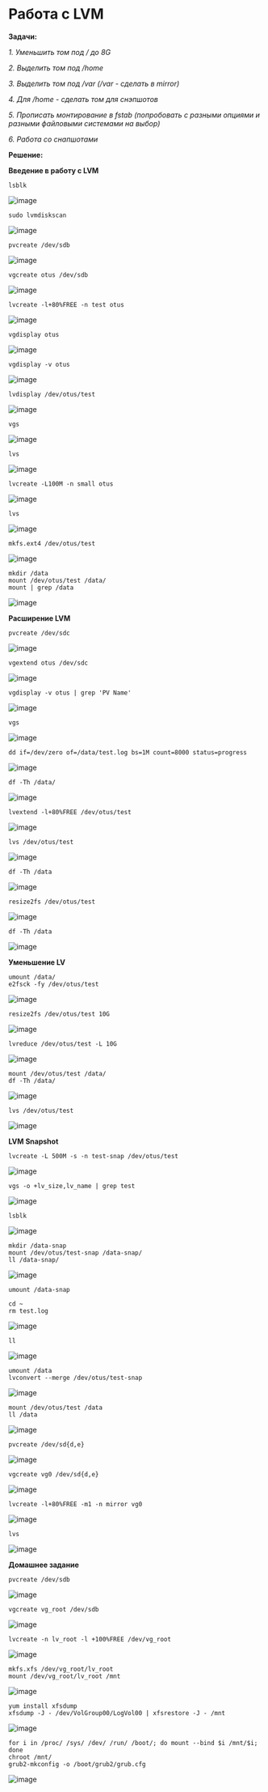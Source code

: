 # Работа с LVM

**Задачи:**

  *1. Уменьшить том под / до 8G*
  
  *2. Выделить том под /home*

  *3. Выделить том под /var (/var - сделать в mirror)*
  
  *4. Для /home - сделать том для снэпшотов*
  
  *5. Прописать монтирование в fstab (попробовать с разными опциями и разными файловыми системами на выбор)*
  
  *6. Работа со снапшотами*
  
**Решение:**

**Введение в работу с LVM**

```
lsblk
```

![image](https://github.com/lettache/Otus-Administrator-Linux-Pro-Kryuchkov_VV/assets/84719218/12db0424-dfe2-4905-a057-12eb55d61240)

```
sudo lvmdiskscan
```

![image](https://github.com/lettache/Otus-Administrator-Linux-Pro-Kryuchkov_VV/assets/84719218/31cfc902-33ac-4a08-84e4-79320690216f)

```
pvcreate /dev/sdb
```

![image](https://github.com/lettache/Otus-Administrator-Linux-Pro-Kryuchkov_VV/assets/84719218/96f71cce-1e8f-429f-bdb4-395783912f92)

```
vgcreate otus /dev/sdb
```

![image](https://github.com/lettache/Otus-Administrator-Linux-Pro-Kryuchkov_VV/assets/84719218/7bbd42dc-1288-40ba-ae2f-592e23c88392)

```
lvcreate -l+80%FREE -n test otus
```

![image](https://github.com/lettache/Otus-Administrator-Linux-Pro-Kryuchkov_VV/assets/84719218/702c9b00-83f8-4c06-8a7a-bc2ce70cc9c3)

```
vgdisplay otus
```

![image](https://github.com/lettache/Otus-Administrator-Linux-Pro-Kryuchkov_VV/assets/84719218/88dcbbd1-0edb-48ac-9bee-d74f5fadeb24)

```
vgdisplay -v otus
```

![image](https://github.com/lettache/Otus-Administrator-Linux-Pro-Kryuchkov_VV/assets/84719218/9fec8c3f-e91a-4fe6-b9af-35b16378d3ec)

```
lvdisplay /dev/otus/test
```

![image](https://github.com/lettache/Otus-Administrator-Linux-Pro-Kryuchkov_VV/assets/84719218/1c680a3d-a07b-4f93-a2dd-b4ceed794eee)

```
vgs
```

![image](https://github.com/lettache/Otus-Administrator-Linux-Pro-Kryuchkov_VV/assets/84719218/5f857f15-60d2-4ce0-a896-468972078d49)

```
lvs
```

![image](https://github.com/lettache/Otus-Administrator-Linux-Pro-Kryuchkov_VV/assets/84719218/e39aa688-86c6-416c-bb14-61d2ad9a5cca)

```
lvcreate -L100M -n small otus
```

![image](https://github.com/lettache/Otus-Administrator-Linux-Pro-Kryuchkov_VV/assets/84719218/b623e30d-f792-4e81-bb69-f5c6b8c775ee)

```
lvs
```

![image](https://github.com/lettache/Otus-Administrator-Linux-Pro-Kryuchkov_VV/assets/84719218/afeefbc3-2887-4b52-aed2-ae6f44486267)

```
mkfs.ext4 /dev/otus/test
```

![image](https://github.com/lettache/Otus-Administrator-Linux-Pro-Kryuchkov_VV/assets/84719218/7a3c03b3-e099-4bf5-beda-d604285d5777)

```
mkdir /data 
mount /dev/otus/test /data/ 
mount | grep /data 
```

![image](https://github.com/lettache/Otus-Administrator-Linux-Pro-Kryuchkov_VV/assets/84719218/622f9010-9f93-4185-bb62-a2f9cd5b0823)

**Расширение LVM**

```
pvcreate /dev/sdc
```

![image](https://github.com/lettache/Otus-Administrator-Linux-Pro-Kryuchkov_VV/assets/84719218/6e1c98d4-84c2-4394-89fa-b36f752ffb64)

```
vgextend otus /dev/sdc
```

![image](https://github.com/lettache/Otus-Administrator-Linux-Pro-Kryuchkov_VV/assets/84719218/77324ac7-361a-4feb-aea5-5337f95a3b85)

```
vgdisplay -v otus | grep 'PV Name'
```

![image](https://github.com/lettache/Otus-Administrator-Linux-Pro-Kryuchkov_VV/assets/84719218/8d856bd1-1507-4e8c-b8d5-2efdd61acc7b)

```
vgs
```

![image](https://github.com/lettache/Otus-Administrator-Linux-Pro-Kryuchkov_VV/assets/84719218/16a5df65-e810-4ecb-97b0-e42bd437fda2)

```
dd if=/dev/zero of=/data/test.log bs=1M count=8000 status=progress 
```

![image](https://github.com/lettache/Otus-Administrator-Linux-Pro-Kryuchkov_VV/assets/84719218/f9eb8c93-7069-42d3-aef3-56c773c0fd3f)

```
df -Th /data/ 
```

![image](https://github.com/lettache/Otus-Administrator-Linux-Pro-Kryuchkov_VV/assets/84719218/2cdd7486-ed8b-488c-87da-362f91953023)

```
lvextend -l+80%FREE /dev/otus/test 
```

![image](https://github.com/lettache/Otus-Administrator-Linux-Pro-Kryuchkov_VV/assets/84719218/cb97a197-9f5a-4630-8b50-a2567c8379f9)

```
lvs /dev/otus/test
```

![image](https://github.com/lettache/Otus-Administrator-Linux-Pro-Kryuchkov_VV/assets/84719218/9f60b780-6259-4178-bcbd-720c99e2c6f0)

```
df -Th /data
```

![image](https://github.com/lettache/Otus-Administrator-Linux-Pro-Kryuchkov_VV/assets/84719218/65b5441a-adeb-4c12-bf5d-26e49f5f5617)

```
resize2fs /dev/otus/test
```

![image](https://github.com/lettache/Otus-Administrator-Linux-Pro-Kryuchkov_VV/assets/84719218/f12fa45b-16b5-4c90-923d-c1954827317d)

```
df -Th /data
```

![image](https://github.com/lettache/Otus-Administrator-Linux-Pro-Kryuchkov_VV/assets/84719218/de280433-3cbc-4449-b11f-c22ec9bcf3f9)

**Уменьшение LV**

```
umount /data/ 
e2fsck -fy /dev/otus/test 
```

![image](https://github.com/lettache/Otus-Administrator-Linux-Pro-Kryuchkov_VV/assets/84719218/b6f85cf3-d14e-49dd-a806-a18a91e8c498)

```
resize2fs /dev/otus/test 10G
```

![image](https://github.com/lettache/Otus-Administrator-Linux-Pro-Kryuchkov_VV/assets/84719218/2bfad293-3633-4d59-80da-d8b53fd485ec)

```
lvreduce /dev/otus/test -L 10G
```

![image](https://github.com/lettache/Otus-Administrator-Linux-Pro-Kryuchkov_VV/assets/84719218/8c995284-52f2-4eae-8b8d-3a99f820d5f2)

```
mount /dev/otus/test /data/
df -Th /data/ 
```

![image](https://github.com/lettache/Otus-Administrator-Linux-Pro-Kryuchkov_VV/assets/84719218/bfed6e5f-c193-49a3-abfc-6caa86085c90)

```
lvs /dev/otus/test
```

![image](https://github.com/lettache/Otus-Administrator-Linux-Pro-Kryuchkov_VV/assets/84719218/9a934b7a-2d52-4db0-bc8d-f522d314793a)

**LVM Snapshot**

```
lvcreate -L 500M -s -n test-snap /dev/otus/test 
```

![image](https://github.com/lettache/Otus-Administrator-Linux-Pro-Kryuchkov_VV/assets/84719218/d324d021-bb5a-4ada-9704-b0a08523c4e5)

```
vgs -o +lv_size,lv_name | grep test 
```

![image](https://github.com/lettache/Otus-Administrator-Linux-Pro-Kryuchkov_VV/assets/84719218/8365c609-c936-4a7c-8676-e694c07e024e)

```
lsblk
```

![image](https://github.com/lettache/Otus-Administrator-Linux-Pro-Kryuchkov_VV/assets/84719218/1b065fb2-1017-4a2b-816e-1665aa7b1814)

```
mkdir /data-snap 
mount /dev/otus/test-snap /data-snap/ 
ll /data-snap/ 
```

![image](https://github.com/lettache/Otus-Administrator-Linux-Pro-Kryuchkov_VV/assets/84719218/d207270c-4976-447b-9af8-7cebdd1e5637)

```
umount /data-snap 
```

```
cd ~
rm test.log
```

![image](https://github.com/lettache/Otus-Administrator-Linux-Pro-Kryuchkov_VV/assets/84719218/9a95a253-afb2-4270-88a5-2d1f5a79ecce)

```
ll
```

![image](https://github.com/lettache/Otus-Administrator-Linux-Pro-Kryuchkov_VV/assets/84719218/3bb1bef9-2f98-4aa3-b0b6-e3c4fa21ce42)

```
umount /data 
lvconvert --merge /dev/otus/test-snap 
```

![image](https://github.com/lettache/Otus-Administrator-Linux-Pro-Kryuchkov_VV/assets/84719218/59a83d5d-f0a3-4d44-a3d1-b2f379077dc3)

```
mount /dev/otus/test /data
ll /data
```

![image](https://github.com/lettache/Otus-Administrator-Linux-Pro-Kryuchkov_VV/assets/84719218/5208f369-36ea-42d4-8ef2-b5103943b565)

```
pvcreate /dev/sd{d,e}
```

![image](https://github.com/lettache/Otus-Administrator-Linux-Pro-Kryuchkov_VV/assets/84719218/0c607749-f51e-43d6-abf5-2bf1b4c95c07)

```
vgcreate vg0 /dev/sd{d,e}
```

![image](https://github.com/lettache/Otus-Administrator-Linux-Pro-Kryuchkov_VV/assets/84719218/d01f62d3-de82-4f26-b0f5-3973f3c1b866)

```
lvcreate -l+80%FREE -m1 -n mirror vg0
```

![image](https://github.com/lettache/Otus-Administrator-Linux-Pro-Kryuchkov_VV/assets/84719218/468b020b-7285-4921-a0c0-e1ce67905870)

```
lvs
```

![image](https://github.com/lettache/Otus-Administrator-Linux-Pro-Kryuchkov_VV/assets/84719218/61136a50-ec02-4505-a5a3-5aeb86e6e28f)

**Домашнее задание**

```
pvcreate /dev/sdb
```

![image](https://github.com/lettache/Otus-Administrator-Linux-Pro-Kryuchkov_VV/assets/84719218/5262abb7-5d4b-484b-b8a0-e3c83cd69466)

```
vgcreate vg_root /dev/sdb
```

![image](https://github.com/lettache/Otus-Administrator-Linux-Pro-Kryuchkov_VV/assets/84719218/aa99e8e8-e0ca-4e97-8244-240858b54c7b)

```
lvcreate -n lv_root -l +100%FREE /dev/vg_root
```

![image](https://github.com/lettache/Otus-Administrator-Linux-Pro-Kryuchkov_VV/assets/84719218/07b1ef3c-ed5e-43f4-9fbc-4f218ecf9127)

```
mkfs.xfs /dev/vg_root/lv_root 
mount /dev/vg_root/lv_root /mnt
```

![image](https://github.com/lettache/Otus-Administrator-Linux-Pro-Kryuchkov_VV/assets/84719218/564dc034-d49e-49c4-8522-4866d5babca9)

```
yum install xfsdump
xfsdump -J - /dev/VolGroup00/LogVol00 | xfsrestore -J - /mnt
```

![image](https://github.com/lettache/Otus-Administrator-Linux-Pro-Kryuchkov_VV/assets/84719218/87fc158c-1665-407b-9501-e6ef930114f2)

```
for i in /proc/ /sys/ /dev/ /run/ /boot/; do mount --bind $i /mnt/$i; done
chroot /mnt/ 
grub2-mkconfig -o /boot/grub2/grub.cfg 
```

![image](https://github.com/lettache/Otus-Administrator-Linux-Pro-Kryuchkov_VV/assets/84719218/769b4acf-03ad-42f8-917d-7656601fdf40)





